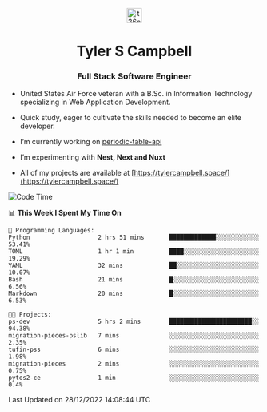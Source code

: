 <p align="center">
<a href="https://www.linkedin.com/in/t36campbell" target="blank"><img align="center" src="https://ik.imagekit.io/t36campbell/Portfolio/linkedin.png.original_m8bbGgPh6.png" alt="t36campbell" height="30" width="30" /></a>
</p>
<h1 align="center">Tyler S Campbell</h1>
<h3 align="center">Full Stack Software Engineer</h3>

* United States Air Force veteran with a B.Sc. in Information Technology specializing in Web Application Development. 

* Quick study, eager to cultivate the skills needed to become an elite developer.

* I’m currently working on [periodic-table-api](https://github.com/t36campbell/periodic-table-api)

* I’m experimenting with **Nest, Next and Nuxt**

* All of my projects are available at [https://tylercampbell.space/](https://tylercampbell.space/)

<!--START_SECTION:waka-->
![Code Time](http://img.shields.io/badge/Code%20Time-2%2C060%20hrs%202%20mins-blue)

📊 **This Week I Spent My Time On** 

```text
💬 Programming Languages: 
Python                   2 hrs 51 mins       █████████████░░░░░░░░░░░░   53.41% 
TOML                     1 hr 1 min          ████░░░░░░░░░░░░░░░░░░░░░   19.29% 
YAML                     32 mins             ██░░░░░░░░░░░░░░░░░░░░░░░   10.07% 
Bash                     21 mins             █░░░░░░░░░░░░░░░░░░░░░░░░   6.56% 
Markdown                 20 mins             █░░░░░░░░░░░░░░░░░░░░░░░░   6.53%

🐱‍💻 Projects: 
ps-dev                   5 hrs 2 mins        ███████████████████████░░   94.38% 
migration-pieces-pslib   7 mins              ░░░░░░░░░░░░░░░░░░░░░░░░░   2.35% 
tufin-pss                6 mins              ░░░░░░░░░░░░░░░░░░░░░░░░░   1.98% 
migration-pieces         2 mins              ░░░░░░░░░░░░░░░░░░░░░░░░░   0.75% 
pytos2-ce                1 min               ░░░░░░░░░░░░░░░░░░░░░░░░░   0.4%

```


 Last Updated on 28/12/2022 14:08:44 UTC
<!--END_SECTION:waka-->
